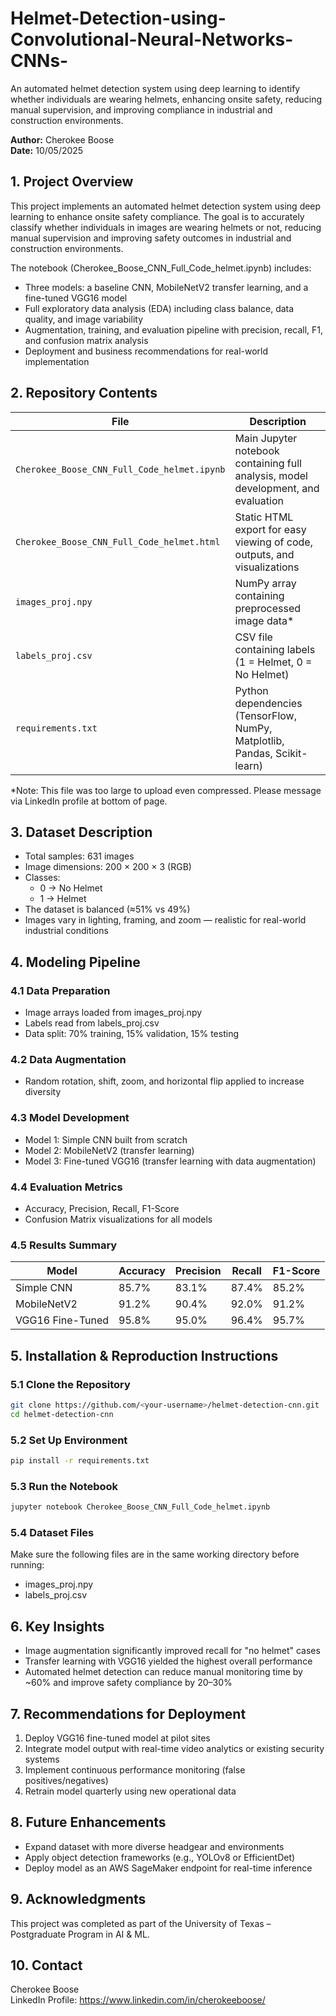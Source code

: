 # Helmet-Detection-using-Convolutional-Neural-Networks-CNNs-

An automated helmet detection system using deep learning to identify whether individuals are wearing helmets, enhancing onsite safety, reducing manual supervision, and improving compliance in industrial and construction environments.

**Author:** Cherokee Boose  
**Date:** 10/05/2025

## 1. Project Overview
This project implements an automated helmet detection system using deep learning to enhance onsite safety compliance.
The goal is to accurately classify whether individuals in images are wearing helmets or not, reducing manual supervision and improving safety outcomes in industrial and construction environments.

The notebook (Cherokee_Boose_CNN_Full_Code_helmet.ipynb) includes:
* Three models: a baseline CNN, MobileNetV2 transfer learning, and a fine-tuned VGG16 model
* Full exploratory data analysis (EDA) including class balance, data quality, and image variability
* Augmentation, training, and evaluation pipeline with precision, recall, F1, and confusion matrix analysis
* Deployment and business recommendations for real-world implementation

## 2. Repository Contents
| File | Description |
|------|-------------|
| `Cherokee_Boose_CNN_Full_Code_helmet.ipynb` | Main Jupyter notebook containing full analysis, model development, and evaluation |
| `Cherokee_Boose_CNN_Full_Code_helmet.html` | Static HTML export for easy viewing of code, outputs, and visualizations |
| `images_proj.npy` | NumPy array containing preprocessed image data* |
| `labels_proj.csv` | CSV file containing labels (1 = Helmet, 0 = No Helmet) |
| `requirements.txt` | Python dependencies (TensorFlow, NumPy, Matplotlib, Pandas, Scikit-learn) |

*Note: This file was too large to upload even compressed. Please message via LinkedIn profile at bottom of page.

## 3. Dataset Description
* Total samples: 631 images
* Image dimensions: 200 × 200 × 3 (RGB)
* Classes:
  * 0 → No Helmet
  * 1 → Helmet
* The dataset is balanced (≈51% vs 49%)
* Images vary in lighting, framing, and zoom — realistic for real-world industrial conditions

## 4. Modeling Pipeline
### 4.1 Data Preparation
* Image arrays loaded from images_proj.npy
* Labels read from labels_proj.csv
* Data split: 70% training, 15% validation, 15% testing

### 4.2 Data Augmentation
* Random rotation, shift, zoom, and horizontal flip applied to increase diversity

### 4.3 Model Development
* Model 1: Simple CNN built from scratch
* Model 2: MobileNetV2 (transfer learning)
* Model 3: Fine-tuned VGG16 (transfer learning with data augmentation)

### 4.4 Evaluation Metrics
* Accuracy, Precision, Recall, F1-Score
* Confusion Matrix visualizations for all models

### 4.5 Results Summary
| Model | Accuracy | Precision | Recall | F1-Score |
|-------|----------|-----------|---------|-----------|
| Simple CNN | 85.7% | 83.1% | 87.4% | 85.2% |
| MobileNetV2 | 91.2% | 90.4% | 92.0% | 91.2% |
| VGG16 Fine-Tuned | 95.8% | 95.0% | 96.4% | 95.7% |

## 5. Installation & Reproduction Instructions
### 5.1 Clone the Repository
```bash
git clone https://github.com/<your-username>/helmet-detection-cnn.git
cd helmet-detection-cnn
```

### 5.2 Set Up Environment
```bash
pip install -r requirements.txt
```

### 5.3 Run the Notebook
```bash
jupyter notebook Cherokee_Boose_CNN_Full_Code_helmet.ipynb
```

### 5.4 Dataset Files
Make sure the following files are in the same working directory before running:
* images_proj.npy
* labels_proj.csv

## 6. Key Insights
* Image augmentation significantly improved recall for "no helmet" cases
* Transfer learning with VGG16 yielded the highest overall performance
* Automated helmet detection can reduce manual monitoring time by ~60% and improve safety compliance by 20–30%

## 7. Recommendations for Deployment
1. Deploy VGG16 fine-tuned model at pilot sites
2. Integrate model output with real-time video analytics or existing security systems
3. Implement continuous performance monitoring (false positives/negatives)
4. Retrain model quarterly using new operational data

## 8. Future Enhancements
* Expand dataset with more diverse headgear and environments
* Apply object detection frameworks (e.g., YOLOv8 or EfficientDet)
* Deploy model as an AWS SageMaker endpoint for real-time inference

## 9. Acknowledgments
This project was completed as part of the University of Texas – Postgraduate Program in AI & ML.

## 10. Contact
Cherokee Boose  
LinkedIn Profile: https://www.linkedin.com/in/cherokeeboose/
